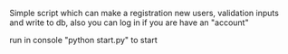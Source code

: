 Simple script which can make a registration new users, validation inputs and write to db, also you can log in if you are have an "account"



run in console "python start.py" to start
